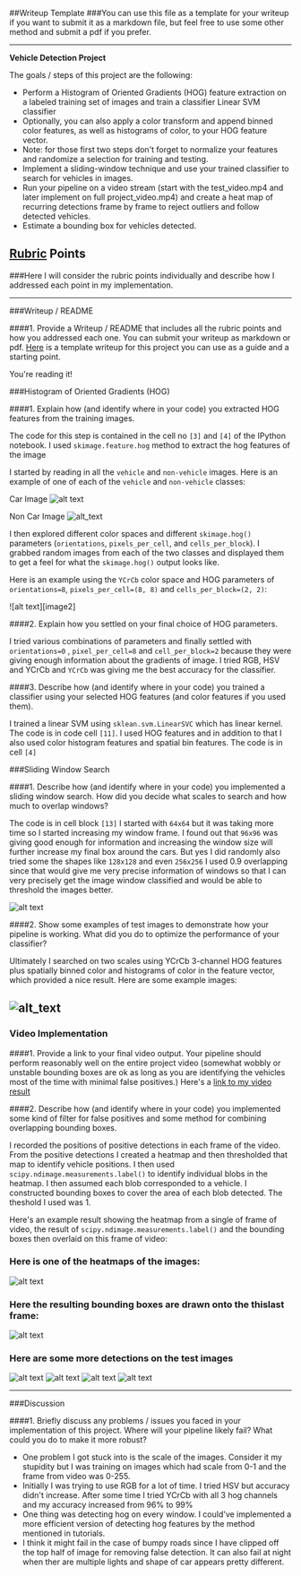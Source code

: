 ##Writeup Template
###You can use this file as a template for your writeup if you want to submit it as a markdown file, but feel free to use some other method and submit a pdf if you prefer.

---

**Vehicle Detection Project**

The goals / steps of this project are the following:

* Perform a Histogram of Oriented Gradients (HOG) feature extraction on a labeled training set of images and train a classifier Linear SVM classifier
* Optionally, you can also apply a color transform and append binned color features, as well as histograms of color, to your HOG feature vector. 
* Note: for those first two steps don't forget to normalize your features and randomize a selection for training and testing.
* Implement a sliding-window technique and use your trained classifier to search for vehicles in images.
* Run your pipeline on a video stream (start with the test_video.mp4 and later implement on full project_video.mp4) and create a heat map of recurring detections frame by frame to reject outliers and follow detected vehicles.
* Estimate a bounding box for vehicles detected.

[//]: # (Image References)
[car]: ./output_images/image0000.png "Car Image"
[noncar]: ./output_images/image10.png "Non Car Image"
[boxes]: ./output_images/boxes.png
[pred]: ./output_images/prediction.png
[one]: ./output_images/output_1.png
[two]: ./output_images/output_2.png
[three]: ./output_images/output_3.png
[four]: ./output_images/output_4.png
[heat]: ./output_images/heatmap.png "Heatmap"
[heatpred]: ./output_images/heatmap_prediction.png "Heatmap prediction"

## [Rubric](https://review.udacity.com/#!/rubrics/513/view) Points
###Here I will consider the rubric points individually and describe how I addressed each point in my implementation.  

---
###Writeup / README

####1. Provide a Writeup / README that includes all the rubric points and how you addressed each one.  You can submit your writeup as markdown or pdf.  [Here](https://github.com/udacity/CarND-Vehicle-Detection/blob/master/writeup_template.md) is a template writeup for this project you can use as a guide and a starting point.  

You're reading it!

###Histogram of Oriented Gradients (HOG)

####1. Explain how (and identify where in your code) you extracted HOG features from the training images.

The code for this step is contained in the cell no `[3]` and `[4]` of the IPython notebook. I used `skimage.feature.hog` method to extract the hog features of the image  

I started by reading in all the `vehicle` and `non-vehicle` images.  Here is an example of one of each of the `vehicle` and `non-vehicle` classes:

Car Image
![alt text][car]

Non Car Image
![alt_text][noncar]

I then explored different color spaces and different `skimage.hog()` parameters (`orientations`, `pixels_per_cell`, and `cells_per_block`).  I grabbed random images from each of the two classes and displayed them to get a feel for what the `skimage.hog()` output looks like.

Here is an example using the `YCrCb` color space and HOG parameters of `orientations=8`, `pixels_per_cell=(8, 8)` and `cells_per_block=(2, 2)`:


![alt text][image2]

####2. Explain how you settled on your final choice of HOG parameters.

I tried various combinations of parameters and finally settled with `orientations=0` , `pixel_per_cell=8` and `cell_per_block=2` because they were giving enough information about the gradients of image. I tried RGB, HSV and YCrCb and `YCrCb` was giving me the best accuracy for the classifier.
 
####3. Describe how (and identify where in your code) you trained a classifier using your selected HOG features (and color features if you used them).

I trained a linear SVM using `sklean.svm.LinearSVC` which has linear kernel. The code is in code cell `[11]`.
I used HOG features and in addition to that I also used color histogram features and spatial bin features. The code is in cell `[4]`

###Sliding Window Search

####1. Describe how (and identify where in your code) you implemented a sliding window search.  How did you decide what scales to search and how much to overlap windows?

The code is in cell block `[13]`
I started with `64x64` but it was taking more time so I started increasing my window frame. I found out that `96x96` was giving good enough for information and increasing the window size will further increase my final box around the cars. But yes I did randomly also tried some the shapes like `128x128` and even `256x256`
I used 0.9 overlapping since that would give me very precise information of windows so that I can very precisely get the image window classified and would be able to threshold the images better.

![alt text][boxes]

####2. Show some examples of test images to demonstrate how your pipeline is working.  What did you do to optimize the performance of your classifier?

Ultimately I searched on two scales using YCrCb 3-channel HOG features plus spatially binned color and histograms of color in the feature vector, which provided a nice result.  Here are some example images:

![alt_text][pred]
---

### Video Implementation

####1. Provide a link to your final video output.  Your pipeline should perform reasonably well on the entire project video (somewhat wobbly or unstable bounding boxes are ok as long as you are identifying the vehicles most of the time with minimal false positives.)
Here's a [link to my video result](./project_video.mp4)


####2. Describe how (and identify where in your code) you implemented some kind of filter for false positives and some method for combining overlapping bounding boxes.

I recorded the positions of positive detections in each frame of the video.  From the positive detections I created a heatmap and then thresholded that map to identify vehicle positions.  I then used `scipy.ndimage.measurements.label()` to identify individual blobs in the heatmap.  I then assumed each blob corresponded to a vehicle.  I constructed bounding boxes to cover the area of each blob detected.  The theshold I used was 1.

Here's an example result showing the heatmap from a single of frame of video, the result of `scipy.ndimage.measurements.label()` and the bounding boxes then overlaid on this frame of video:

### Here is one of the heatmaps of the images:
![alt text][heat]

### Here the resulting bounding boxes are drawn onto the thislast frame:
![alt text][heatpred]

### Here are some more detections on the test images
![alt text][one]
![alt text][two]
![alt text][three]
![alt text][four]

---

###Discussion

####1. Briefly discuss any problems / issues you faced in your implementation of this project.  Where will your pipeline likely fail?  What could you do to make it more robust?

- One problem I got stuck into is the scale of the images. Consider it my stupidity but I was training on images which had scale from 0-1 and the frame from video was 0-255.
- Initially I was trying to use RGB for a lot of time. I tried HSV but accuracy didn't increase. After some time I tried YCrCb with all 3 hog channels and my accuracy increased from 96% to 99%
- One thing was detecting hog on every window. I could've implemented a more efficient version of detecting hog features by the method mentioned in tutorials.
- I think it might fail in the case of bumpy roads since I have clipped off the top half of image for removing false detection. It can also fail at night when ther are multiple lights and shape of car appears pretty different.


